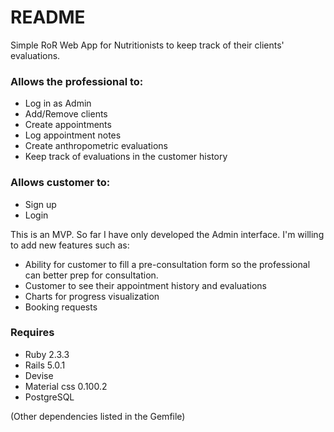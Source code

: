 # README

Simple RoR Web App for Nutritionists to keep track of their clients' evaluations. 

### Allows the professional to:

* Log in as Admin
* Add/Remove clients 
* Create appointments
* Log appointment notes
* Create anthropometric evaluations
* Keep track of evaluations in the customer history

### Allows customer to: 

* Sign up
* Login

This is an MVP. So far I have only developed the Admin interface. 
I'm willing to add new features such as:

* Ability for customer to fill a pre-consultation form so the professional can better prep for consultation.
* Customer to see their appointment history and evaluations
* Charts for progress visualization
* Booking requests


### Requires 

* Ruby 2.3.3
* Rails 5.0.1
* Devise 
* Material css 0.100.2
* PostgreSQL

(Other dependencies listed in the Gemfile) 

